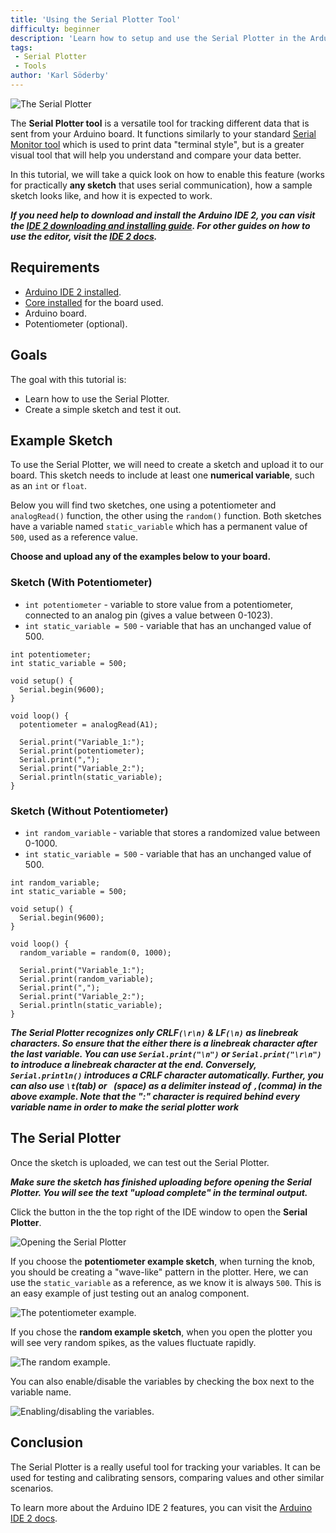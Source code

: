 ```yaml
---
title: 'Using the Serial Plotter Tool'
difficulty: beginner
description: 'Learn how to setup and use the Serial Plotter in the Arduino IDE 2.'
tags:
 - Serial Plotter
 - Tools
author: 'Karl Söderby'
---
```


![The Serial Plotter](assets/hero.png)

The **Serial Plotter tool** is a versatile tool for tracking different data that is sent from your Arduino board. It functions similarly to your standard [Serial Monitor tool](/software/ide-v2/tutorials/ide-v2-serial-monitor) which is used to print data "terminal style", but is a greater visual tool that will help you understand and compare your data better.

In this tutorial, we will take a quick look on how to enable this feature (works for practically **any sketch** that uses serial communication), how a sample sketch looks like, and how it is expected to work.

***If you need help to download and install the Arduino IDE 2, you can visit the [IDE 2 downloading and installing guide](/software/ide-v2/tutorials/getting-started/ide-v2-downloading-and-installing). For other guides on how to use the editor, visit the [IDE 2 docs](/software/ide-v2).***

## Requirements

- [Arduino IDE 2 installed](https://www.arduino.cc/en/software).
- [Core installed](/software/ide-v2/tutorials/ide-v2-board-manager) for the board used.
- Arduino board.
- Potentiometer (optional).

## Goals

The goal with this tutorial is:

- Learn how to use the Serial Plotter.
- Create a simple sketch and test it out.

## Example Sketch

To use the Serial Plotter, we will need to create a sketch and upload it to our board. This sketch needs to include at least one **numerical variable**, such as an `int` or `float`. 

Below you will find two sketches, one using a potentiometer and `analogRead()` function, the other using the `random()` function. Both sketches have a variable named `static_variable` which has a permanent value of `500`, used as a reference value.

**Choose and upload any of the examples below to your board.**

### Sketch (With Potentiometer)

- `int potentiometer` - variable to store value from a potentiometer, connected to an analog pin (gives a value between 0-1023). 
- `int static_variable = 500` -  variable that has an unchanged value of 500.

```arduino
int potentiometer;
int static_variable = 500;

void setup() {
  Serial.begin(9600);
}

void loop() {
  potentiometer = analogRead(A1);

  Serial.print("Variable_1:");
  Serial.print(potentiometer);
  Serial.print(",");
  Serial.print("Variable_2:");
  Serial.println(static_variable);
}
```

### Sketch (Without Potentiometer)

- `int random_variable` - variable that stores a randomized value between 0-1000. 
- `int static_variable = 500` -  variable that has an unchanged value of 500.

```arduino
int random_variable;
int static_variable = 500;

void setup() {
  Serial.begin(9600);
}

void loop() {
  random_variable = random(0, 1000);

  Serial.print("Variable_1:");
  Serial.print(random_variable);
  Serial.print(",");
  Serial.print("Variable_2:");
  Serial.println(static_variable);
}
```
***The Serial Plotter recognizes only CRLF`(\r\n)` & LF`(\n)` as linebreak characters. So ensure that the either there is a linebreak character after the last variable. You can use `Serial.print("\n")` or `Serial.print("\r\n")` to introduce a linebreak character at the end. Conversely, `Serial.println()` introduces a CRLF character automatically. Further, you can also use `\t`(tab) or ` `(space) as a delimiter instead of `,`(comma) in the above example.
Note that the ":" character is required behind every variable name in order to make the serial plotter work***

## The Serial Plotter

Once the sketch is uploaded, we can test out the Serial Plotter.

***Make sure the sketch has finished uploading before opening the Serial Plotter. You will see the text "upload complete" in the terminal output.***

Click the button in the the top right of the IDE window to open the **Serial Plotter**.

![Opening the Serial Plotter](assets/serial-plotter-open.png)

If you choose the **potentiometer example sketch**, when turning the knob, you should be creating a "wave-like" pattern in the plotter. Here, we can use the `static_variable` as a reference, as we know it is always `500`. This is an easy example of just testing out an analog component.

![The potentiometer example.](assets/potentiometer_plotter.gif)

If you chose the **random example sketch**, when you open the plotter you will see very random spikes, as the values fluctuate rapidly. 

![The random example.](assets/random_plotter.gif)

You can also enable/disable the variables by checking the box next to the variable name.

![Enabling/disabling the variables.](assets/enabledisable_plotter.gif)

## Conclusion

The Serial Plotter is a really useful tool for tracking your variables. It can be used for testing and calibrating sensors, comparing values and other similar scenarios.

To learn more about the Arduino IDE 2 features, you can visit the [Arduino IDE 2 docs](/software/ide-v2).
